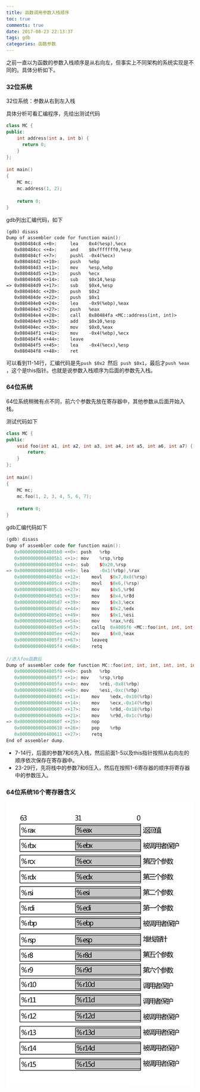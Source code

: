 ```yaml
---
title: 函数调用参数入栈顺序
toc: true
comments: true
date: 2017-08-23 22:13:37
tags: gdb
categories: 函数参数
---
```


之前一直以为函数的参数入栈顺序是从右向左，但事实上不同架构的系统实现是不同的。具体分析如下。

<!--more-->

### 32位系统

32位系统：参数从右到左入栈 

具体分析可看汇编程序，先给出测试代码

```c++
class MC {
public:
    int address(int a, int b) {
      return 0;
    }
};
 
int main()
{
    MC mc;
    mc.address(1, 2);

    return 0;
}
```

gdb列出汇编代码，如下

```shell
(gdb) disass
Dump of assembler code for function main():
   0x080484c8 <+0>:     lea    0x4(%esp),%ecx
   0x080484cc <+4>:     and    $0xfffffff0,%esp
   0x080484cf <+7>:     pushl  -0x4(%ecx)
   0x080484d2 <+10>:    push   %ebp
   0x080484d3 <+11>:    mov    %esp,%ebp
   0x080484d5 <+13>:    push   %ecx
   0x080484d6 <+14>:    sub    $0x14,%esp
=> 0x080484d9 <+17>:    sub    $0x4,%esp
   0x080484dc <+20>:    push   $0x2
   0x080484de <+22>:    push   $0x1
   0x080484e0 <+24>:    lea    -0x9(%ebp),%eax
   0x080484e3 <+27>:    push   %eax
   0x080484e4 <+28>:    call   0x80484fa <MC::address(int, int)>
   0x080484e9 <+33>:    add    $0x10,%esp
   0x080484ec <+36>:    mov    $0x0,%eax
   0x080484f1 <+41>:    mov    -0x4(%ebp),%ecx
   0x080484f4 <+44>:    leave
   0x080484f5 <+45>:    lea    -0x4(%ecx),%esp
   0x080484f8 <+48>:    ret
```

可以看到11-14行，汇编代码是先`push $0x2 `然后` push $0x1`，最后才`push %eax `，这个是this指针。也就是说参数入栈顺序为后面的参数先入栈。

### 64位系统

64位系统稍微有点不同，前六个参数先放在寄存器中，其他参数从后面开始入栈。

测试代码如下

```c++
class MC {
public:
    void foo(int a1, int a2, int a3, int a4, int a5, int a6, int a7) {
        return;
    }
};

int main()
{
    MC mc;
    mc.foo(1, 2, 3, 4, 5, 6, 7);

    return 0;
}
```

gdb汇编代码如下

```c++
(gdb) disass
Dump of assembler code for function main():
   0x00000000004005b0 <+0>:	push   %rbp
   0x00000000004005b1 <+1>:	mov    %rsp,%rbp
   0x00000000004005b4 <+4>:	sub    $0x20,%rsp
=> 0x00000000004005b8 <+8>:	lea    -0x1(%rbp),%rax
   0x00000000004005bc <+12>:	movl   $0x7,0x8(%rsp)
   0x00000000004005c4 <+20>:	movl   $0x6,(%rsp)
   0x00000000004005cb <+27>:	mov    $0x5,%r9d
   0x00000000004005d1 <+33>:	mov    $0x4,%r8d
   0x00000000004005d7 <+39>:	mov    $0x3,%ecx
   0x00000000004005dc <+44>:	mov    $0x2,%edx
   0x00000000004005e1 <+49>:	mov    $0x1,%esi
   0x00000000004005e6 <+54>:	mov    %rax,%rdi
   0x00000000004005e9 <+57>:	callq  0x4005f6 <MC::foo(int, int, int, int, int, int, int)>
   0x00000000004005ee <+62>:	mov    $0x0,%eax
   0x00000000004005f3 <+67>:	leaveq 
   0x00000000004005f4 <+68>:	retq
     
//进入foo函数后
Dump of assembler code for function MC::foo(int, int, int, int, int, int, int):
   0x00000000004005f6 <+0>:	push   %rbp
   0x00000000004005f7 <+1>:	mov    %rsp,%rbp
   0x00000000004005fa <+4>:	mov    %rdi,-0x8(%rbp)
   0x00000000004005fe <+8>:	mov    %esi,-0xc(%rbp)
   0x0000000000400601 <+11>:	mov    %edx,-0x10(%rbp)
   0x0000000000400604 <+14>:	mov    %ecx,-0x14(%rbp)
   0x0000000000400607 <+17>:	mov    %r8d,-0x18(%rbp)
   0x000000000040060b <+21>:	mov    %r9d,-0x1c(%rbp)
=> 0x000000000040060f <+25>:	nop
   0x0000000000400610 <+26>:	pop    %rbp
   0x0000000000400611 <+27>:	retq   
End of assembler dump.
```

- 7-14行，后面的参数7和6先入栈，然后前面1-5以及this指针按照从右向左的顺序依次保存在寄存器中。
- 23-29行，先将栈中的参数7和6压入，然后在按照1-6寄存器的顺序将寄存器中的参数压入。

### 64位系统16个寄存器含义

![](/uploads/function_args_order_registers-64bit.jpg)

